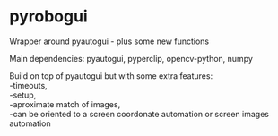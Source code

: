 # pyrobogui
Wrapper around pyautogui - plus some new functions

Main dependencies: pyautogui, pyperclip, opencv-python, numpy

Build on top of pyautogui but with some extra features: <br>
    -timeouts, <br>
    -setup, <br>
    -aproximate match of images, <br>
    -can be oriented to a screen coordonate automation or screen images automation
